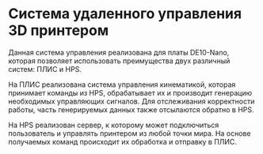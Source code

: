 # Система удаленного управления 3D принтером

Данная система управления реализована для платы DE10-Nano, которая позволяет использовать преимущества двух различный систем: ПЛИС и HPS.

На ПЛИС реализована система управления кинематикой, которая принимает команды из HPS, обрабатывает их и производит генерацию необходимых управляющих сигналов. Для отслеживания корректности работы, часть генерируемых данных также отсылаются обратно в HPS.

На HPS реализован сервер, к которому может подключиться пользователь и управлять принтером из любой точки мира. На основе получаемых команд происходит их обработка и отправку в ПЛИС.